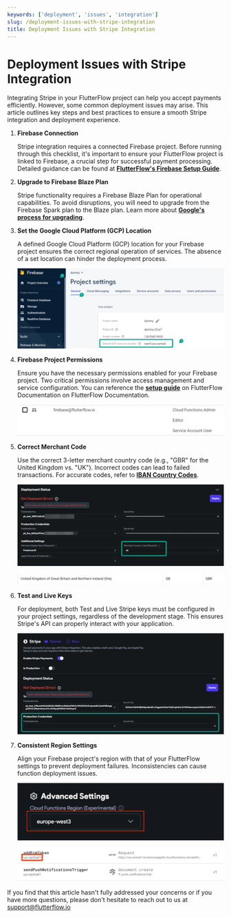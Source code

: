```yaml
---
keywords: ['deployment', 'issues', 'integration']
slug: /deployment-issues-with-stripe-integration
title: Deployment Issues with Stripe Integration
---
```

# Deployment Issues with Stripe Integration

Integrating Stripe in your FlutterFlow project can help you accept payments efficiently. However, some common deployment issues may arise. This article outlines key steps and best practices to ensure a smooth Stripe integration and deployment experience.

1. **Firebase Connection**

    Stripe integration requires a connected Firebase project. Before running through this checklist, it's important to ensure your FlutterFlow project is linked to Firebase, a crucial step for successful payment processing. Detailed guidance can be found at **[FlutterFlow's Firebase Setup Guide](/integrations/firebase/connect-to-firebase/#step-1-set-up-your-project)**.

2. **Upgrade to Firebase Blaze Plan**

    Stripe functionality requires a Firebase Blaze Plan for operational capabilities. To avoid disruptions, you will need to upgrade from the Firebase Spark plan to the Blaze plan. Learn more about **[Google's process for upgrading](https://firebase.google.com/docs/projects/billing/firebase-pricing-plans)**.

3. **Set the Google Cloud Platform (GCP) Location**

    A defined Google Cloud Platform (GCP) location for your Firebase project ensures the correct regional operation of services. The absence of a set location can hinder the deployment process.​

    ![](../assets/20250430121121827511.png)

4. **Firebase Project Permissions**

    Ensure you have the necessary permissions enabled for your Firebase project. Two critical permissions involve access management and service configuration. You can reference the **[setup guide](/integrations/firebase/connect-to-firebase/#step-1-set-up-your-project)** on FlutterFlow Documentation on FlutterFlow Documentation.​

    ![](../assets/20250430121122068343.png)

5. **Correct Merchant Code**

    Use the correct 3-letter merchant country code (e.g., "GBR" for the United Kingdom vs. "UK"). Incorrect codes can lead to failed transactions. For accurate codes, refer to **[IBAN Country Codes](https://www.iban.com/country-codes)**.​

    ![](../assets/20250430121122307123.png)
    
    ![](../assets/20250430121122597517.png)

6.  **Test and Live Keys**

    For deployment, both Test and Live Stripe keys must be configured in your project settings, regardless of the development stage. This ensures Stripe's API can properly interact with your application.​

    ![](../assets/20250430121122925141.png)

7. **Consistent Region Settings**

    Align your Firebase project's region with that of your FlutterFlow settings to prevent deployment failures. Inconsistencies can cause function deployment issues.​
    
    ![](../assets/20250430121123230941.png)
    
    ![](../assets/20250430121123502329.png)

If you find that this article hasn't fully addressed your concerns or if you have more questions, please don't hesitate to reach out to us at support@flutterflow.io

​
